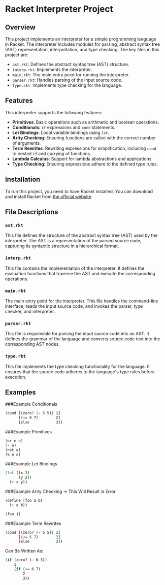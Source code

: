 # Racket Interpreter Project

## Overview

This project implements an interpreter for a simple programming language in Racket. The interpreter includes modules for parsing, abstract syntax tree (AST) representation, interpretation, and type checking. The key files in this project are:

- `ast.rkt`: Defines the abstract syntax tree (AST) structure.
- `interp.rkt`: Implements the interpreter.
- `main.rkt`: The main entry point for running the interpreter.
- `parser.rkt`: Handles parsing of the input source code.
- `type.rkt`: Implements type checking for the language.

## Features

This interpreter supports the following features:
- **Primitives**: Basic operations such as arithmetic and boolean operations.
- **Conditionals**: `if` expressions and `cond` statements.
- **Let Bindings**: Local variable bindings using `let`.
- **Arity Checking**: Ensuring functions are called with the correct number of arguments.
- **Term Rewrites**: Rewriting expressions for simplification, including `cond` to nested `if` and currying of functions.
- **Lambda Calculus**: Support for lambda abstractions and applications.
- **Type Checking**: Ensuring expressions adhere to the defined type rules.

## Installation

To run this project, you need to have Racket installed. You can download and install Racket from [the official website](https://racket-lang.org/).

## File Descriptions

### `ast.rkt`
This file defines the structure of the abstract syntax tree (AST) used by the interpreter. The AST is a representation of the parsed source code, capturing its syntactic structure in a hierarchical format.

### `interp.rkt`
This file contains the implementation of the interpreter. It defines the evaluation functions that traverse the AST and execute the corresponding operations.

### `main.rkt`
The main entry point for the interpreter. This file handles the command-line interface, reads the input source code, and invokes the parser, type checker, and interpreter.

### `parser.rkt`
This file is responsible for parsing the input source code into an AST. It defines the grammar of the language and converts source code text into the corresponding AST nodes.

### `type.rkt`
This file implements the type checking functionality for the language. It ensures that the source code adheres to the language's type rules before execution.

## Examples
###Example Conditionals
```sh
(cond [(zero? (- 6 5)) 1]
      [(<= 6 7)        2]
      [else            3])
```
###Example Primitives
```sh
(or e e)
(- e)
(not e)
(% e e)
```
###Example Let Bindings
```sh
(let ((x 1)
      (y 2))
  (+ x y))
```
###Example Arity Checking -> This Will Result in Error
```sh
(define (foo a b)
  (+ a b))

(foo 1)
```
###Example Term Rewrites
```sh
(cond [(zero? (- 6 5)) 1]
      [(<= 6 7)        2]
      [else            3])
```
Can Be Written As:
```sh
(if (zero? (- 6 5))
    1
    (if (<= 6 7)
        2
        3))
```

